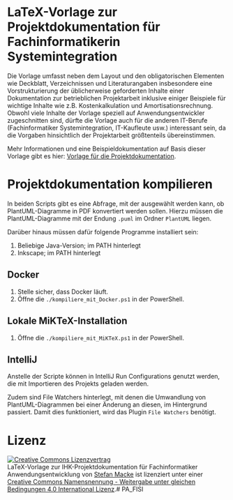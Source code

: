 # LaTeX-Vorlage zur Projektdokumentation für Fachinformatikerin Systemintegration

Die Vorlage umfasst neben dem Layout und den obligatorischen Elementen wie Deckblatt, Verzeichnissen und Literaturangaben insbesondere eine Vorstrukturierung der üblicherweise geforderten Inhalte einer Dokumentation zur betrieblichen Projektarbeit inklusive einiger Beispiele für wichtige Inhalte wie z.B. Kostenkalkulation und Amortisationsrechnung. Obwohl viele Inhalte der Vorlage speziell auf Anwendungsentwickler zugeschnitten sind, dürfte die Vorlage auch für die anderen IT-Berufe (Fachinformatiker Systemintegration, IT-Kaufleute usw.) interessant sein, da die Vorgaben hinsichtlich der Projektarbeit größtenteils übereinstimmen.

Mehr Informationen und eine Beispieldokumentation auf Basis dieser Vorlage gibt es hier: [Vorlage für die Projektdokumentation][fiaevorlage].

[fiaevorlage]: http://fiae.link/LaTeXVorlageFIAE "Vorlage für die Projektdokumentation"

# Projektdokumentation kompilieren

In beiden Scripts gibt es eine Abfrage, mit der ausgewählt werden kann, ob PlantUML-Diagramme in PDF konvertiert werden sollen.
Hierzu müssen die PlantUML-Diagramme mit der Endung `.puml` im Ordner `PlantUML` liegen.

Darüber hinaus müssen dafür folgende Programme installiert sein:

1. Beliebige Java-Version; im PATH hinterlegt
2. Inkscape; im PATH hinterlegt

## Docker

1. Stelle sicher, dass Docker läuft.
2. Öffne die `./kompiliere_mit_Docker.ps1` in der PowerShell.

## Lokale MiKTeX-Installation

1. Öffne die `./kompiliere_mit_MiKTeX.ps1` in der PowerShell.

## IntelliJ

Anstelle der Scripte können in IntelliJ Run Configurations genutzt werden, die mit Importieren des Projekts geladen werden.

Zudem sind File Watchers hinterlegt, mit denen die Umwandlung von PlantUML-Diagrammen bei einer Änderung an diesen, im Hintergrund passiert. Damit dies funktioniert, wird das Plugin `File Watchers` benötigt.

# Lizenz

[![Creative Commons Lizenzvertrag](https://i.creativecommons.org/l/by-sa/4.0/88x31.png)](http://creativecommons.org/licenses/by-sa/4.0/)  
LaTeX-Vorlage zur IHK-Projektdokumentation für Fachinformatiker Anwendungsentwicklung von [Stefan Macke](http://fiae.link/LaTeXVorlageFIAE) ist lizenziert unter einer [Creative Commons Namensnennung - Weitergabe unter gleichen Bedingungen 4.0 International Lizenz](http://creativecommons.org/licenses/by-sa/4.0/).# PA_FISI
